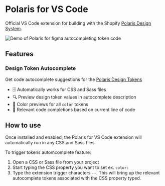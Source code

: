 # Polaris for VS Code

Official VS Code extension for building with the Shopify [Polaris Design System](https://polaris.shopify.com/).

![Demo of Polaris for figma autocompleting token code](https://github.com/Shopify/polaris/blob/main/polaris-for-vscode/docs/polaris-for-vscode-preview.gif?raw=true)

## Features

### Design Token Autocomplete

Get code autocomplete suggestions for the [Polaris Design Tokens](https://polaris.shopify.com/tokens/all-tokens#navigation)

- 🗄️ Automatically works for CSS and Sass files
- 🔍 Preview design token values in autocomplete description
- 🎨 Color previews for all `color` tokens
- 🥇 Relevant code completions based on current line of code

## How to use

Once installed and enabled, the Polaris for VS Code extension will automatically run in any CSS and Sass files.

To trigger tokens automcomplete feature:

1. Open a CSS or Sass file from your project
2. Start typing the CSS property you want to set ex. `color: `
3. Type the extension trigger characters `--`. This will bring up the relevant autocomplete tokens associated with the CSS property typed.
